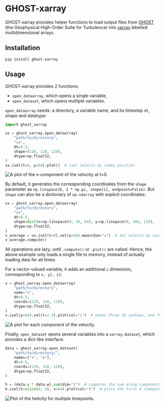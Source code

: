 # GHOST-xarray

GHOST-xarray provides helper functions
to load output files from
[GHOST](https://github.com/pmininni/GHOST)
(the Geophysical High-Order Suite for Turbulence)
into [xarray](https://github.com/pydata/xarray)
labelled multidimensional arrays.

## Installation

```
pip install ghost-xarray
```

## Usage

GHOST-xarray provides 2 functions:

- `open_dataarray`, which opens a single variable,
- `open_dataset`, which opens multiple variables.

`open_dataarray` needs:
a directory, a variable name,
and its timestep `dt`, shape and datatype:

```python
import ghost_xarray

vx = ghost_xarray.open_dataarray(
    "path/to/directory",
    "vx",
    dt=0.5,
    shape=(128, 128, 128),
    dtype=np.float32,
)
vx.isel(t=0, y=64).plot()  # isel selects by index position
```

![A plot of the x-component of the velocity at t=0.](figures/vx.png)

By default,
it generates the corresponding coordinates
from the `shape` parameter
as `np.linspace(0, 2 * np.pi, shape[i], endpoint=False)`.
But `shape` can also be a dictionary of `np.ndarray` with explicit coordinates:

```python
vx = ghost_xarray.open_dataarray(
    "path/to/directory",
    "vx",
    dt=0.5,
    shape=dict(x=np.linspace(0, 10, 64), y=np.linspace(0, 100, 11)),
    dtype=np.float32,
)
v_average = vx.isel(t=0).sel(y=50).mean(dim="x")  # sel selects by coordinate
v_average.compute()
```

All operations are lazy,
until `.compute()` or `.plot()` are called.
Hence,
the above example only loads a single file to memory,
instead of actually loading data for all times.

For a vector-valued variable,
it adds an additional `i` dimension,
corresponding to `x, y[, z]`:

```python
v = ghost_xarray.open_dataarray(
    "path/to/directory",
    name="v",
    dt=0.5,
    coords=(128, 128, 128),
    dtype=np.float32,
)
v.isel(y=64).sel(t=1.5).plot(col="i")  # makes three 2D imshows, one for each component.
```

![A plot for each component of the velocity.](figures/v.png)

Finally,
`open_dataset` opens several variables
into a `xarray.Dataset`,
which provides a dict-like interface.

```python
data = ghost_xarray.open_dataset(
    "path/to/directory/",
    names=["v", "w"],
    dt=0.5,
    coords=(128, 128, 128),
    dtype=np.float32,
)

h = (data.v * data.w).sum(dim="i")  # computes the sum along components (dimension "i").
h.isel(t=slice(0, 4), x=64).plot(col="t")  # plots the first 4 timepoints
```

![Plot of the helicity for multiple timepoints.](figures/h.png)
